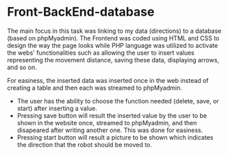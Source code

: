 # Front-BackEnd-database

The main focus in this task was linking to my data (directions) to a database (based on phpMyadmin). The Frontend was coded using HTML and CSS to design the way the page looks while PHP language was utilized to activate the webs' functionalities such as allowing the user to insert values representing the movement distance, saving these data, displaying arrows, and so on. 

For easiness, the inserted data was inserted once in the web instead of creating a table and then each was streamed to phpMyadmin.

* The user has the ability to choose the function needed (delete, save, or start) after inserting a value. 
* Pressing save button will result the inserted value by the user to be shown in the website once, streamed to phpMyadmin, and then disapeared after writing another one. This was done for easiness.
* Pressing start button will result a picture to be shown which indicates the direction that the robot should be moved to.  

